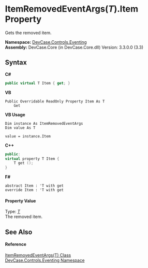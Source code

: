 # ItemRemovedEventArgs(*T*).Item Property 
 

Gets the removed item.

**Namespace:**&nbsp;<a href="N_DevCase_Controls_Eventing">DevCase.Controls.Eventing</a><br />**Assembly:**&nbsp;DevCase.Core (in DevCase.Core.dll) Version: 3.3.0.0 (3.3)

## Syntax

**C#**<br />
``` C#
public virtual T Item { get; }
```

**VB**<br />
``` VB
Public Overridable ReadOnly Property Item As T
	Get
```

**VB Usage**<br />
``` VB Usage
Dim instance As ItemRemovedEventArgs
Dim value As T

value = instance.Item

```

**C++**<br />
``` C++
public:
virtual property T Item {
	T get ();
}
```

**F#**<br />
``` F#
abstract Item : 'T with get
override Item : 'T with get
```


#### Property Value
Type: <a href="T_DevCase_Controls_Eventing_ItemRemovedEventArgs_1">*T*</a><br />The removed item.

## See Also


#### Reference
<a href="T_DevCase_Controls_Eventing_ItemRemovedEventArgs_1">ItemRemovedEventArgs(T) Class</a><br /><a href="N_DevCase_Controls_Eventing">DevCase.Controls.Eventing Namespace</a><br />